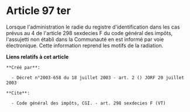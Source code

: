 # Article 97 ter

Lorsque l'administration le radie du registre d'identification dans les cas prévus au 4 de l'article 298 sexdecies F du code
général des impôts, l'assujetti non établi dans la Communauté en est informé par voie électronique. Cette information reprend
les motifs de la radiation.

**Liens relatifs à cet article**

	**Créé par**:

	  - Décret n°2003-658 du 18 juillet 2003 - art. 2 () JORF 20 juillet 2003

	**Cite**:

	  - Code général des impôts, CGI. - art. 298 sexdecies F (VT)
